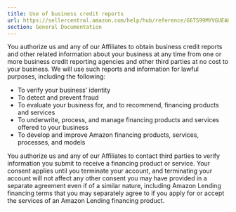 ```yaml
---
title: Use of business credit reports
url: https://sellercentral.amazon.com/help/hub/reference/G6TS99MYVGUEAKJW
section: General Documentation
---
```


You authorize us and any of our Affiliates to obtain business credit reports
and other related information about your business at any time from one or more
business credit reporting agencies and other third parties at no cost to your
business. We will use such reports and information for lawful purposes,
including the following:

  * To verify your business’ identity
  * To detect and prevent fraud
  * To evaluate your business for, and to recommend, financing products and services
  * To underwrite, process, and manage financing products and services offered to your business
  * To develop and improve Amazon financing products, services, processes, and models

You authorize us and any of our Affiliates to contact third parties to verify
information you submit to receive a financing product or service. Your consent
applies until you terminate your account, and terminating your account will
not affect any other consent you may have provided in a separate agreement
even if of a similar nature, including Amazon Lending financing terms that you
may separately agree to if you apply for or accept the services of an Amazon
Lending financing product.

